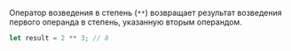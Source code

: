 Оператор возведения в степень (`**`) возвращает результат возведения первого операнда в степень, указанную вторым операндом.

```ts
let result = 2 ** 3; // 8
```